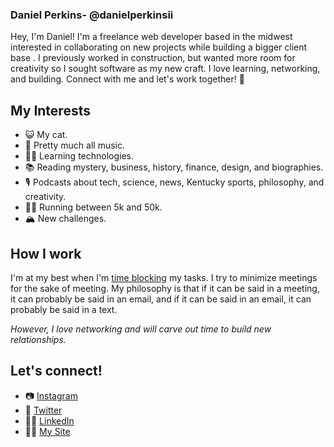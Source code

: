### Daniel Perkins- @danielperkinsii 
Hey, I'm Daniel! I'm a freelance web developer based in the midwest interested in collaborating on new projects while building a bigger client base
. I previously worked in construction, but wanted more room for creativity so I sought software as my new craft. I love learning, networking, and building. Connect with me and let's work together! 🤠


## My Interests
- 😺  My cat.
- 🎵  Pretty much all music.
- 👨‍💻  Learning technologies.
- 📚  Reading mystery, business, history, finance, design, and biographies.
- 🎙  Podcasts about tech, science, news, Kentucky sports, philosophy, and creativity.
- 🏃💨  Running between 5k and 50k.
- 🏔  New challenges.

## How I work 
I'm at my best when I'm [time blocking](https://todoist.com/productivity-methods/time-blocking) my tasks. I try to minimize meetings for the sake of meeting. My philosophy is that if it can be said in a meeting, it can probably be said in an email, and if it can be said in an email, it can probably be said in a text. 

*However, I love networking and will carve out time to build new relationships.*

## Let's connect!
- 📷  [Instagram](https://www.instagram.com/93dannyp/)
- 🐣  [Twitter](https://twitter.com/danielperkinsii)
- 👨‍💼  [LinkedIn](https://www.linkedin.com/in/daniel-perkins-b477871a7/)
- 👨‍🎨  [My Site](danielperkinsii.herokuapp.com/)
